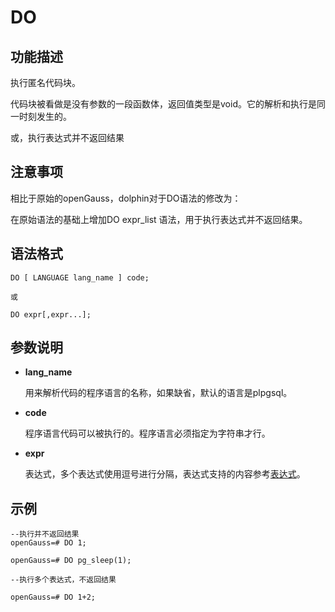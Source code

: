 # DO

## 功能描述<a name="zh-cn_topic_0283137438_zh-cn_topic_0237122132_zh-cn_topic_0059778658_s9b63cdf8ade346bb85b02b8dbdf97170"></a>

执行匿名代码块。

代码块被看做是没有参数的一段函数体，返回值类型是void。它的解析和执行是同一时刻发生的。

或，执行表达式并不返回结果

## 注意事项<a name="zh-cn_topic_0283137438_zh-cn_topic_0237122132_zh-cn_topic_0059778658_sdad44f940b3e443387bdb882b0ddab8c"></a>

相比于原始的openGauss，dolphin对于DO语法的修改为：

在原始语法的基础上增加DO expr_list 语法，用于执行表达式并不返回结果。

## 语法格式<a name="zh-cn_topic_0283137438_zh-cn_topic_0237122132_zh-cn_topic_0059778658_sd2aa9ae78e2b471aa1517fa438ac5e9e"></a>

```
DO [ LANGUAGE lang_name ] code;

或

DO expr[,expr...];
```

## 参数说明<a name="zh-cn_topic_0283137438_zh-cn_topic_0237122132_zh-cn_topic_0059778658_sfb2bd9ccfd56476e820c028e3e53ccaf"></a>

- **lang\_name**

  用来解析代码的程序语言的名称，如果缺省，默认的语言是plpgsql。

- **code**

  程序语言代码可以被执行的。程序语言必须指定为字符串才行。

- **expr**

  表达式，多个表达式使用逗号进行分隔，表达式支持的内容参考[表达式](../SQLReference/表达式.md)。

  


## 示例<a name="zh-cn_topic_0283137438_zh-cn_topic_0237122132_zh-cn_topic_0059778658_s414adb8f7846482184cbbd960d4adfcf"></a>

```
--执行并不返回结果
openGauss=# DO 1;

openGauss=# DO pg_sleep(1);

--执行多个表达式，不返回结果

openGauss=# DO 1+2;
```
